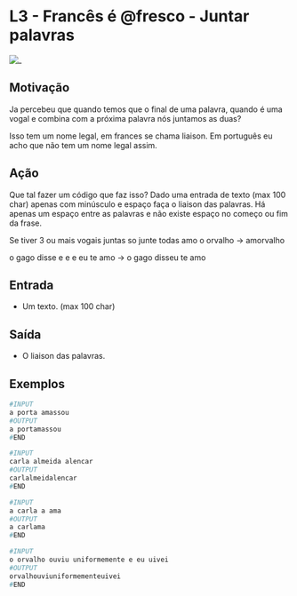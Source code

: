 # L3 - Francês é @fresco - Juntar palavras

![_](cover.jpg)

## Motivação

Ja percebeu que quando temos que o final de uma palavra, quando é uma vogal e combina com a próxima palavra nós juntamos as duas?

Isso tem um nome legal, em frances se chama liaison. Em português eu acho que não tem um nome legal assim.

## Ação

Que tal fazer um código que faz isso? Dado uma entrada de texto (max 100 char) apenas com minúsculo e espaço faça o liaison das palavras. Há apenas um espaço entre as palavras e não existe espaço no começo ou fim da frase.

Se tiver 3 ou mais vogais juntas so junte todas amo o orvalho -> amorvalho

o gago disse e e e eu te amo -> o gago disseu te amo

## Entrada

* Um texto. (max 100 char)

## Saída

* O liaison das palavras.

## Exemplos

``` py
#INPUT
a porta amassou
#OUTPUT
a portamassou
#END

#INPUT
carla almeida alencar
#OUTPUT
carlalmeidalencar
#END

#INPUT
a carla a ama
#OUTPUT
a carlama
#END

#INPUT
o orvalho ouviu uniformemente e eu uivei
#OUTPUT
orvalhouviuniformementeuivei
#END
```
